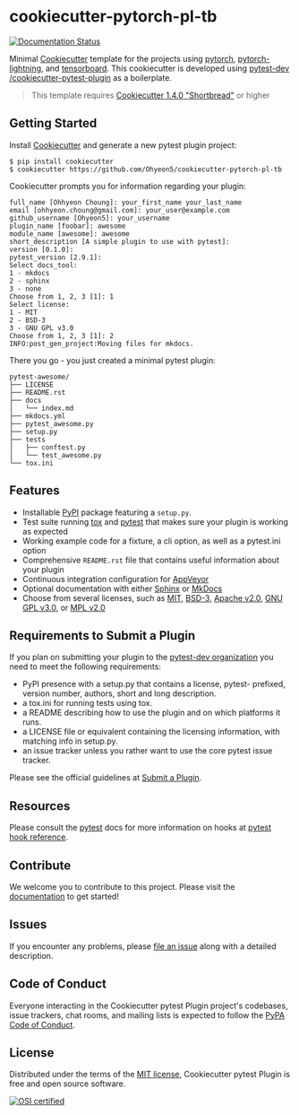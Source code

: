 # cookiecutter-pytorch-pl-tb

[![Documentation Status][docs_badge]][documentation]

Minimal [Cookiecutter] template for the projects using [pytorch], [pytorch-lightning], and [tensorboard]. This cookiecutter is developed using [pytest-dev
/cookiecutter-pytest-plugin] as a boilerplate.

> This template requires [Cookiecutter 1.4.0 "Shortbread"][Shortbread] or
> higher

## Getting Started

Install [Cookiecutter] and generate a new pytest plugin project:

```no-highlight
$ pip install cookiecutter
$ cookiecutter https://github.com/Ohyeon5/cookiecutter-pytorch-pl-tb
```

Cookiecutter prompts you for information regarding your plugin:

```no-highlight
full_name [Ohhyeon Choung]: your_first_name your_last_name
email [ohhyeon.choung@gmail.com]: your_user@example.com
github_username [Ohyeon5]: your_username
plugin_name [foobar]: awesome
module_name [awesome]: awesome
short_description [A simple plugin to use with pytest]:
version [0.1.0]:
pytest_version [2.9.1]:
Select docs_tool:
1 - mkdocs
2 - sphinx
3 - none
Choose from 1, 2, 3 [1]: 1
Select license:
1 - MIT
2 - BSD-3
3 - GNU GPL v3.0
Choose from 1, 2, 3 [1]: 2
INFO:post_gen_project:Moving files for mkdocs.
```

There you go - you just created a minimal pytest plugin:

```no-highlight
pytest-awesome/
├── LICENSE
├── README.rst
├── docs
│   └── index.md
├── mkdocs.yml
├── pytest_awesome.py
├── setup.py
├── tests
│   ├── conftest.py
│   └── test_awesome.py
└── tox.ini
```


## Features

- Installable [PyPI] package featuring a `setup.py`.
- Test suite running [tox] and [pytest] that makes sure your plugin is working
  as expected
- Working example code for a fixture, a cli option, as well as a pytest.ini
  option
- Comprehensive `README.rst` file that contains useful information about your
  plugin
- Continuous integration configuration for [AppVeyor]
- Optional documentation with either [Sphinx] or [MkDocs]
- Choose from several licenses, such as [MIT], [BSD-3], [Apache v2.0], [GNU GPL
  v3.0], or [MPL v2.0]

## Requirements to Submit a Plugin

If you plan on submitting your plugin to the [pytest-dev organization] you need
to meet the following requirements:

-   PyPI presence with a setup.py that contains a license, pytest-
    prefixed, version number, authors, short and long description.
-   a tox.ini for running tests using tox.
-   a README describing how to use the plugin and on which platforms
    it runs.
-   a LICENSE file or equivalent containing the licensing information,
    with matching info in setup.py.
-   an issue tracker unless you rather want to use the core pytest
    issue tracker.

Please see the official guidelines at [Submit a Plugin].

## Resources

Please consult the [pytest] docs for more information on hooks at
[pytest hook reference].

## Contribute

We welcome you to contribute to this project. Please visit the [documentation]
to get started!

## Issues

If you encounter any problems, please [file an issue] along with a
detailed description.

## Code of Conduct

Everyone interacting in the Cookiecutter pytest Plugin project's codebases,
issue trackers, chat rooms, and mailing lists is expected to follow the [PyPA
Code of Conduct].

## License

Distributed under the terms of the [MIT license], Cookiecutter pytest
Plugin is free and open source software.

[![OSI certified][osi_certified]][OSI]


  [pytest-dev organization]: https://github.com/pytest-dev/
  [docs_badge]: https://readthedocs.org/projects/cookiecutter-pytest-plugin/badge/?version=latest
  [documentation]: https://cookiecutter-pytest-plugin.readthedocs.io/en/latest/ (Documentation)
  [Cookiecutter]: https://github.com/audreyr/cookiecutter
  [pytest]: https://github.com/pytest-dev/pytest
  [PyPI]: https://pypi.org/project
  [tox]: https://tox.readthedocs.io/en/latest/
  [Submit a Plugin]: https://docs.pytest.org/en/latest/contributing.html#submitting-plugins-to-pytest-dev
  [pytest hook reference]: https://docs.pytest.org/en/latest/writing_plugins.html#pytest-hook-reference
  [MIT license]: http://opensource.org/licenses/MIT
  [file an issue]: https://github.com/pytest-dev/cookiecutter-pytest-plugin/issues
  [Sphinx]: http://sphinx-doc.org/
  [MkDocs]: http://www.mkdocs.org/
  [MIT]: http://opensource.org/licenses/MIT
  [MPL v2.0]: https://www.mozilla.org/media/MPL/2.0/index.txt
  [BSD-3]: http://opensource.org/licenses/BSD-3-Clause
  [GNU GPL v3.0]: http://www.gnu.org/licenses/gpl-3.0.txt
  [Apache v2.0]: http://www.apache.org/licenses/LICENSE-2.0
  [AppVeyor]: http://www.appveyor.com/
  [PyPA Code of Conduct]: https://www.pypa.io/en/latest/code-of-conduct/
  [Shortbread]: https://github.com/audreyr/cookiecutter/releases/tag/1.4.0
  [osi_certified]: https://opensource.org/trademarks/osi-certified/web/osi-certified-120x100.png
  [OSI]: https://opensource.org/
  [pytorch]: https://pytorch.org/
  [pytorch-lightning]: https://www.pytorchlightning.ai/
  [tensorboard]: https://www.tensorflow.org/tensorboard
  [pytest-dev
/cookiecutter-pytest-plugin]: https://github.com/pytest-dev/cookiecutter-pytest-plugin